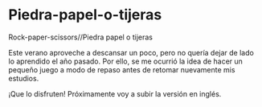 # Piedra-papel-o-tijeras
Rock-paper-scissors//Piedra papel o tijeras

Este verano aproveche a descansar un poco, pero no quería dejar de lado lo aprendido el año pasado. Por ello, se me ocurrió la idea de hacer un pequeño juego a modo de repaso
antes de retomar nuevamente mis estudios.


¡Que lo disfruten!
Próximamente voy a subir la versión en inglés.
